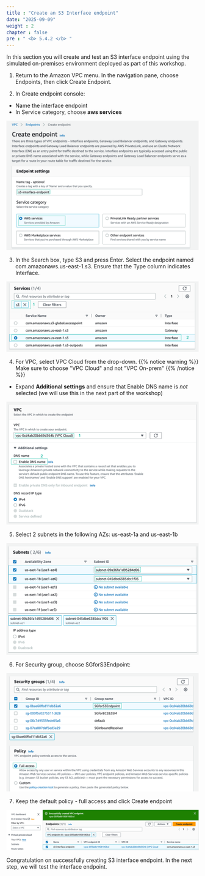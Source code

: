 ```yaml
---
title : "Create an S3 Interface endpoint"
date: "2025-09-09"
weight : 2
chapter : false
pre : " <b> 5.4.2 </b> "
---
```


In this section you will create and test an S3 interface endpoint using the simulated on-premises environment deployed as part of this workshop.

1. Return to the Amazon VPC menu. In the navigation pane, choose Endpoints, then click Create Endpoint.

2. In Create endpoint console:
+ Name the interface endpoint
+ In Service category, choose **aws services** 

![name](/images/5-Workshop/5.4-S3-onprem/s3-interface-endpoint1.png)

3.  In the Search box, type S3 and press Enter. Select the endpoint named com.amazonaws.us-east-1.s3. Ensure that the Type column indicates Interface.

![service](/images/5-Workshop/5.4-S3-onprem/s3-interface-endpoint2.png)

4. For VPC, select VPC Cloud from the drop-down.
{{% notice warning %}}
Make sure to choose "VPC Cloud" and not "VPC On-prem"
{{% /notice %}}
+ Expand **Additional settings** and ensure that Enable DNS name is *not* selected (we will use this in the next part of the workshop)

![vpc](/images/5-Workshop/5.4-S3-onprem/s3-interface-endpoint3.png)

5. Select 2 subnets in the following AZs: us-east-1a and us-east-1b

![subnets](/images/5-Workshop/5.4-S3-onprem/s3-interface-endpoint4.png)

6. For Security group, choose SGforS3Endpoint:

![sg](/images/5-Workshop/5.4-S3-onprem/s3-interface-endpoint5.png)

7. Keep the default policy - full access and click Create endpoint

![success](/images/5-Workshop/5.4-S3-onprem/s3-interface-endpoint-success.png)

Congratulation on successfully creating S3 interface endpoint. In the next step, we will test the interface endpoint.